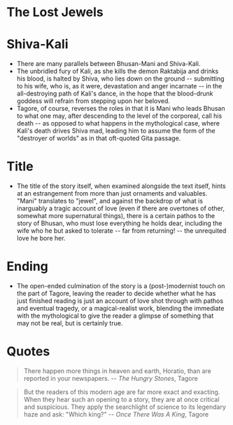 The Lost Jewels
===

# Shiva-Kali

* There are many parallels between Bhusan-Mani and Shiva-Kali.
* The unbridled fury of Kali, as she kills the demon Raktabija and drinks his blood, is halted by Shiva, who lies down on the ground -- submitting to his wife, who is, as it were, devastation and anger incarnate -- in the all-destroying path of Kali's dance, in the hope that the blood-drunk goddess will refrain from stepping upon her beloved.
* Tagore, of course, reverses the roles in that it is Mani who leads Bhusan to what one may, after descending to the level of the corporeal, call his death -- as opposed to what happens in the mythological case, where Kali's death drives Shiva mad, leading him to assume the form of the "destroyer of worlds" as in that oft-quoted Gita passage.

# Title

* The title of the story itself, when examined alongside the text itself, hints at an estrangement from more than just ornaments and valuables. "Mani" translates to "jewel", and against the backdrop of what is inarguably a tragic account of love (even if there are overtones of other, somewhat more supernatural things), there is a certain pathos to the story of Bhusan, who must lose everything he holds dear, including the wife who he but asked to tolerate -- far from returning! -- the unrequited love he bore her.

# Ending

* The open-ended culmination of the story is a (post-)modernist touch on the part of Tagore, leaving the reader to decide whether what he has just finished reading is just an account of love shot through with pathos and eventual tragedy, or a magical-realist work, blending the immediate with the mythological to give the reader a glimpse of something that may not be real, but is certainly true.

# Quotes

> There happen more things in heaven and earth, Horatio, than are reported in your newspapers.
-- *The Hungry Stones*, Tagore

> But the readers of this modern age are far more exact and exacting. When they hear such an opening to a story, they are at once critical and suspicious. They apply the searchlight of science to its legendary haze and ask: "Which king?"
-- *Once There Was A King*, Tagore
